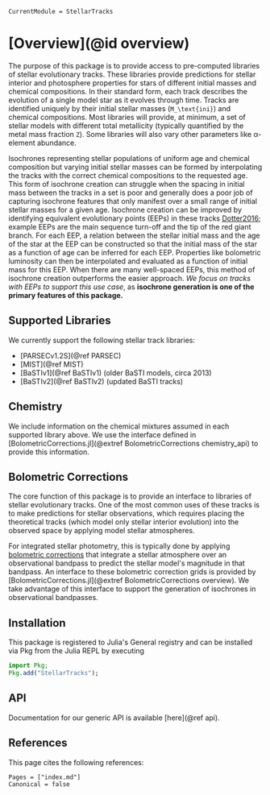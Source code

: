 ```@meta
CurrentModule = StellarTracks
```

# [Overview](@id overview)

The purpose of this package is to provide access to pre-computed libraries of stellar evolutionary tracks. These libraries provide predictions for stellar interior and photosphere properties for stars of different initial masses and chemical compositions. In their standard form, each track describes the evolution of a single model star as it evolves through time. Tracks are identified uniquely by their initial stellar masses (``M_\text{ini}``) and chemical compositions. Most libraries will provide, at minimum, a set of stellar models with different total metallicity (typically quantified by the metal mass fraction ``Z``). Some libraries will also vary other parameters like α-element abundance.

Isochrones representing stellar populations of uniform age and chemical composition but varying initial stellar masses can be formed by interpolating the tracks with the correct chemical compositions to the requested age. This form of isochrone creation can struggle when the spacing in initial mass between the tracks in a set is poor and generally does a poor job of capturing isochrone features that only manifest over a small range of initial stellar masses for a given age. Isochrone creation can be improved by identifying equivalent evolutionary points (EEPs) in these tracks [Dotter2016](@citep); example EEPs are the main sequence turn-off and the tip of the red giant branch. For each EEP, a relation between the stellar initial mass and the age of the star at the EEP can be constructed so that the initial mass of the star as a function of age can be inferred for each EEP. Properties like bolometric luminosity can then be interpolated and evaluated as a function of initial mass for this EEP. When there are many well-spaced EEPs, this method of isochrone creation outperforms the easier approach. *We focus on tracks with EEPs to support this use case*, as **isochrone generation is one of the primary features of this package.**

## Supported Libraries
We currently support the following stellar track libraries:
 - [PARSECv1.2S](@ref PARSEC)
 - [MIST](@ref MIST)
 - [BaSTIv1](@ref BaSTIv1) (older BaSTI models, circa 2013)
 - [BaSTIv2](@ref BaSTIv2) (updated BaSTI tracks)

## Chemistry
We include information on the chemical mixtures assumed in each supported library above. We use the interface defined in [BolometricCorrections.jl](@extref BolometricCorrections chemistry_api) to provide this information.

## Bolometric Corrections
The core function of this package is to provide an interface to libraries of stellar evolutionary tracks. One of the most common uses of these tracks is to make predictions for stellar observations, which requires placing the theoretical tracks (which model only stellar interior evolution) into the observed space by applying model stellar atmospheres.

For integrated stellar photometry, this is typically done by applying [bolometric corrections](https://en.wikipedia.org/wiki/Bolometric_correction) that integrate a stellar atmosphere over an observational bandpass to predict the stellar model's magnitude in that bandpass. An interface to these bolometric correction grids is provided by [BolometricCorrections.jl](@extref BolometricCorrections overview). We take advantage of this interface to support the generation of isochrones in observational bandpasses.

## Installation

This package is registered to Julia's General registry and can be installed via Pkg from the Julia REPL by executing

```julia
import Pkg;
Pkg.add("StellarTracks");
```

## API
Documentation for our generic API is available [here](@ref api).

## References
This page cites the following references:

```@bibliography
Pages = ["index.md"]
Canonical = false
```